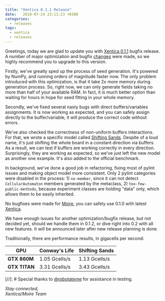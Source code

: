 ```yaml
---
title: "Xentica 0.1.1 Release"
date:   2018-07-24 23:11:23 +0300
categories:
  - releases
tags:
  - xentica
  - releases
---
```


Greetings, today we are glad to update you with [Xentica 0.1.1][1] bugfix release. A number of major optimization and bugfix [changes][4] were made, so we highly recommend you to upgrade to this version.

Firstly, we've greatly sped up the process of seed generation. It's powered by NumPy, and running orders of magnitude faster now. The only problem introduced with this optimization, is that it take 2x more memory during generation process. So, right now, we can only generate fields taking no more than half of your available RAM. In fact, it is much better option than waiting for hours in hope for seed fitting in your whole memory.

Secondly, we've fixed several nasty bugs with direct buffers/variables assignments. It is now working as expected, and you can safely assign directly to the buffer/variable, it will produce the correct code without errors.

We've also checked the correctness of non-uniform buffers interactions. For that, we wrote a specific model called [Shifting Sands][3]. Despite of a loud name, it's just shifting the whole board in a constant direction via buffers. As a result, we can test if buffers are working correctly in every direction. Surprisingly, they are working as expected, so we've just left the new model as another one example. It's also added to the official benchmark.

In background, we've done a good job in refactoring, fixing most of pylint issues and making object model more consistent. Only 2 pylint categories were disabled in the process: 1) ``no-member``, since it can not detect ``CellularAutomaton`` members generated by the metaclass, 2) ``too-few-public-methods``, because experiment classes are holding "data" only, which allows them to be easily inherited.

No bugfixes were made for [Moire][2], you can safely use 0.1.0 with latest [Xentica][1].

We have enough issues for another optimization/bugfix release, but not decided yet, should we handle them in 0.1.2, or dive right into 0.2 with all new features. It will be announced later after new release planning is done.

Traditionally, there are performance results, in gigacells per second:

| GPU | Conway's Life | Shifting Sands |
| --- | --- | --- |
| **GTX 860M** | 1.05 Gcells/s | 1.13 Gcells/s |
| **GTX TITAN** | 3.31 Gcells/s | 3.43 Gcells/s |

[//]: # Special thanks to [@robotateme][10] for assistance in testing.

*Stay connected,<br />
Xentica/Moire Team*

[1]: https://github.com/a5kin/xentica/tree/v0.1.1
[2]: https://github.com/a5kin/moire
[3]: https://github.com/a5kin/xentica/blob/v0.1.1/examples/shifting_sands.py
[4]: https://github.com/a5kin/xentica/blob/v0.1.1/CHANGELOG.md

[10]: https://github.com/robotateme
